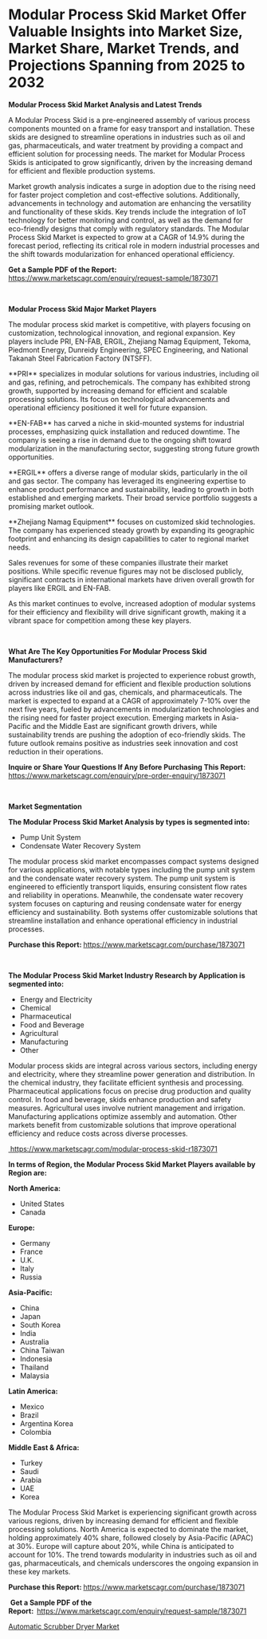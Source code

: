 <p><h1>Modular Process Skid Market Offer Valuable Insights into Market Size, Market Share, Market Trends, and Projections Spanning from 2025 to 2032</h1></p><p><strong>Modular Process Skid Market Analysis and Latest Trends</strong></p>
<p><p>A Modular Process Skid is a pre-engineered assembly of various process components mounted on a frame for easy transport and installation. These skids are designed to streamline operations in industries such as oil and gas, pharmaceuticals, and water treatment by providing a compact and efficient solution for processing needs. The market for Modular Process Skids is anticipated to grow significantly, driven by the increasing demand for efficient and flexible production systems.</p><p>Market growth analysis indicates a surge in adoption due to the rising need for faster project completion and cost-effective solutions. Additionally, advancements in technology and automation are enhancing the versatility and functionality of these skids. Key trends include the integration of IoT technology for better monitoring and control, as well as the demand for eco-friendly designs that comply with regulatory standards. The Modular Process Skid Market is expected to grow at a CAGR of 14.9% during the forecast period, reflecting its critical role in modern industrial processes and the shift towards modularization for enhanced operational efficiency.</p></p>
<p><strong>Get a Sample PDF of the Report:&nbsp;</strong> <a href="https://www.marketscagr.com/enquiry/request-sample/1873071?utm_campaign=1920&utm_medium=2&utm_source=Github&utm_content=ia&utm_term=16022025&utm_id=modular-process-skid">https://www.marketscagr.com/enquiry/request-sample/1873071</a></p>
<p>&nbsp;</p>
<p><strong>Modular Process Skid Major Market Players</strong></p>
<p><p>The modular process skid market is competitive, with players focusing on customization, technological innovation, and regional expansion. Key players include PRI, EN-FAB, ERGIL, Zhejiang Namag Equipment, Tekoma, Piedmont Energy, Dunreidy Engineering, SPEC Engineering, and National Takanah Steel Fabrication Factory (NTSFF).</p><p>**PRI** specializes in modular solutions for various industries, including oil and gas, refining, and petrochemicals. The company has exhibited strong growth, supported by increasing demand for efficient and scalable processing solutions. Its focus on technological advancements and operational efficiency positioned it well for future expansion.</p><p>**EN-FAB** has carved a niche in skid-mounted systems for industrial processes, emphasizing quick installation and reduced downtime. The company is seeing a rise in demand due to the ongoing shift toward modularization in the manufacturing sector, suggesting strong future growth opportunities.</p><p>**ERGIL** offers a diverse range of modular skids, particularly in the oil and gas sector. The company has leveraged its engineering expertise to enhance product performance and sustainability, leading to growth in both established and emerging markets. Their broad service portfolio suggests a promising market outlook.</p><p>**Zhejiang Namag Equipment** focuses on customized skid technologies. The company has experienced steady growth by expanding its geographic footprint and enhancing its design capabilities to cater to regional market needs.</p><p>Sales revenues for some of these companies illustrate their market positions. While specific revenue figures may not be disclosed publicly, significant contracts in international markets have driven overall growth for players like ERGIL and EN-FAB.</p><p>As this market continues to evolve, increased adoption of modular systems for their efficiency and flexibility will drive significant growth, making it a vibrant space for competition among these key players.</p></p>
<p>&nbsp;</p>
<p><strong>What Are The Key Opportunities For Modular Process Skid Manufacturers?</strong></p>
<p><p>The modular process skid market is projected to experience robust growth, driven by increased demand for efficient and flexible production solutions across industries like oil and gas, chemicals, and pharmaceuticals. The market is expected to expand at a CAGR of approximately 7-10% over the next five years, fueled by advancements in modularization technologies and the rising need for faster project execution. Emerging markets in Asia-Pacific and the Middle East are significant growth drivers, while sustainability trends are pushing the adoption of eco-friendly skids. The future outlook remains positive as industries seek innovation and cost reduction in their operations.</p></p>
<p><strong>Inquire or Share Your Questions If Any Before Purchasing This Report:</strong> <a href="https://www.marketscagr.com/enquiry/pre-order-enquiry/1873071?utm_campaign=1920&utm_medium=2&utm_source=Github&utm_content=ia&utm_term=16022025&utm_id=modular-process-skid">https://www.marketscagr.com/enquiry/pre-order-enquiry/1873071</a></p>
<p>&nbsp;</p>
<p><strong>Market Segmentation</strong></p>
<p><strong>The Modular Process Skid Market Analysis by types is segmented into:</strong></p>
<p><ul><li>Pump Unit System</li><li>Condensate Water Recovery System</li></ul></p>
<p><p>The modular process skid market encompasses compact systems designed for various applications, with notable types including the pump unit system and the condensate water recovery system. The pump unit system is engineered to efficiently transport liquids, ensuring consistent flow rates and reliability in operations. Meanwhile, the condensate water recovery system focuses on capturing and reusing condensate water for energy efficiency and sustainability. Both systems offer customizable solutions that streamline installation and enhance operational efficiency in industrial processes.</p></p>
<p><strong>Purchase this Report:&nbsp;</strong><a href="https://www.marketscagr.com/purchase/1873071?utm_campaign=1920&utm_medium=2&utm_source=Github&utm_content=ia&utm_term=16022025&utm_id=modular-process-skid">https://www.marketscagr.com/purchase/1873071</a></p>
<p>&nbsp;</p>
<p><strong>The Modular Process Skid Market Industry Research by Application is segmented into:</strong></p>
<p><ul><li>Energy and Electricity</li><li>Chemical</li><li>Pharmaceutical</li><li>Food and Beverage</li><li>Agricultural</li><li>Manufacturing</li><li>Other</li></ul></p>
<p><p>Modular process skids are integral across various sectors, including energy and electricity, where they streamline power generation and distribution. In the chemical industry, they facilitate efficient synthesis and processing. Pharmaceutical applications focus on precise drug production and quality control. In food and beverage, skids enhance production and safety measures. Agricultural uses involve nutrient management and irrigation. Manufacturing applications optimize assembly and automation. Other markets benefit from customizable solutions that improve operational efficiency and reduce costs across diverse processes.</p></p>
<p><a href="https://www.marketscagr.com/modular-process-skid-r1873071?utm_campaign=1920&utm_medium=2&utm_source=Github&utm_content=ia&utm_term=16022025&utm_id=modular-process-skid">&nbsp;https://www.marketscagr.com/modular-process-skid-r1873071</a></p>
<p><strong>In terms of Region, the Modular Process Skid Market Players available by Region are:</strong></p>
<p>
    <p> <strong> North America: </strong>
        <ul>
            <li>United States</li>
            <li>Canada</li>
        </ul>
        </p> 
    <p> <strong> Europe: </strong>
        <ul>
            <li>Germany</li>
            <li>France</li>
            <li>U.K.</li>
            <li>Italy</li>
            <li>Russia</li>
        </ul>
        </p> 
    <p> <strong> Asia-Pacific: </strong>
        <ul>
            <li>China</li>
            <li>Japan</li>
            <li>South Korea</li>
            <li>India</li>
            <li>Australia</li>
            <li>China Taiwan</li>
            <li>Indonesia</li>
            <li>Thailand</li>
            <li>Malaysia</li>
        </ul>
        </p> 
    <p> <strong> Latin America: </strong>
        <ul>
            <li>Mexico</li>
            <li>Brazil</li>
            <li>Argentina Korea</li>
            <li>Colombia</li>
        </ul>
        </p> 
    <p> <strong> Middle East & Africa: </strong>
        <ul>
            <li>Turkey</li>
            <li>Saudi</li>
            <li>Arabia</li>
            <li>UAE</li>
            <li>Korea</li>
        </ul>
    </p>
    </p>
<p><p>The Modular Process Skid Market is experiencing significant growth across various regions, driven by increasing demand for efficient and flexible processing solutions. North America is expected to dominate the market, holding approximately 40% share, followed closely by Asia-Pacific (APAC) at 30%. Europe will capture about 20%, while China is anticipated to account for 10%. The trend towards modularity in industries such as oil and gas, pharmaceuticals, and chemicals underscores the ongoing expansion in these key markets.</p></p>
<p><strong>Purchase this Report: </strong><a href="https://www.marketscagr.com/purchase/1873071?utm_campaign=1920&utm_medium=2&utm_source=Github&utm_content=ia&utm_term=16022025&utm_id=modular-process-skid">https://www.marketscagr.com/purchase/1873071</a></p>
<p>&nbsp;<strong>Get a Sample PDF of the Report:&nbsp;&nbsp;</strong><a href="https://www.marketscagr.com/enquiry/request-sample/1873071?utm_campaign=1920&utm_medium=2&utm_source=Github&utm_content=ia&utm_term=16022025&utm_id=modular-process-skid">https://www.marketscagr.com/enquiry/request-sample/1873071</a></p>
<p><strong></strong></p>
<p><p><a href="https://github.com/JakirUddin511/Market-Research-Report-List-1/blob/main/automatic-scrubber-dryer-market.md?utm_campaign=1920&utm_medium=2&utm_source=Github&utm_content=ia&utm_term=16022025&utm_id=modular-process-skid">Automatic Scrubber Dryer Market</a></p></p>
